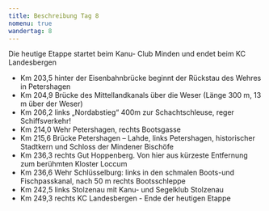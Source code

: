 ```yaml
---
title: Beschreibung Tag 8
nomenu: true
wandertag: 8
---
```


Die heutige Etappe startet beim Kanu- Club Minden und endet beim KC Landesbergen

-	Km 203,5 hinter der Eisenbahnbrücke beginnt der Rückstau des Wehres in Petershagen
-	Km 204,9 Brücke des Mittellandkanals über die Weser (Länge 300 m, 13 m über der Weser)
-	Km 206,2 links „Nordabstieg“ 400m zur Schachtschleuse, reger Schiffsverkehr!
-	Km 214,0 Wehr Petershagen, rechts Bootsgasse
-	Km 215,6  Brücke Petershagen – Lahde, links Petershagen, historischer Stadtkern und Schloss der Mindener Bischöfe
-	Km 236,3 rechts Gut Hoppenberg. Von hier aus kürzeste Entfernung zum berühmten Kloster Loccum
-	Km 236,6 Wehr Schlüsselburg: links in den schmalen Boots-und Fischpasskanal, nach 50 m rechts Bootsschleppe
-	Km 242,5 links Stolzenau mit Kanu- und Segelklub Stolzenau
-	Km 249,3 rechts  KC Landesbergen -  Ende der heutigen Etappe
